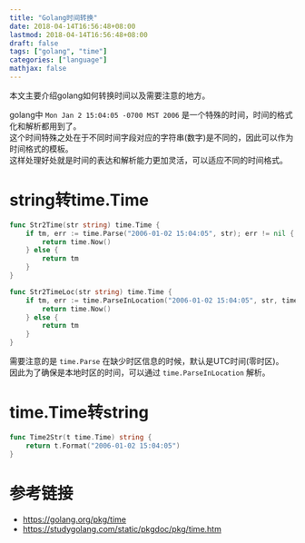```yaml
---
title: "Golang时间转换"
date: 2018-04-14T16:56:48+08:00
lastmod: 2018-04-14T16:56:48+08:00
draft: false
tags: ["golang", "time"]
categories: ["language"]
mathjax: false
---
```


本文主要介绍golang如何转换时间以及需要注意的地方。  
<!--more-->

golang中 `Mon Jan 2 15:04:05 -0700 MST 2006` 是一个特殊的时间，时间的格式化和解析都用到了。  
这个时间特殊之处在于不同时间字段对应的字符串(数字)是不同的，因此可以作为时间格式的模板。  
这样处理好处就是时间的表达和解析能力更加灵活，可以适应不同的时间格式。  

# string转time.Time
```go
func Str2Time(str string) time.Time {
	if tm, err := time.Parse("2006-01-02 15:04:05", str); err != nil {
		return time.Now()
	} else {
		return tm
	}
}

func Str2TimeLoc(str string) time.Time {
	if tm, err := time.ParseInLocation("2006-01-02 15:04:05", str, time.Local); err != nil {
		return time.Now()
	} else {
		return tm
	}
}
```
需要注意的是 `time.Parse` 在缺少时区信息的时候，默认是UTC时间(零时区)。  
因此为了确保是本地时区的时间，可以通过 `time.ParseInLocation` 解析。  

# time.Time转string
```go
func Time2Str(t time.Time) string {
	return t.Format("2006-01-02 15:04:05")
}
```

# 参考链接
- https://golang.org/pkg/time
- https://studygolang.com/static/pkgdoc/pkg/time.htm
